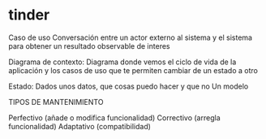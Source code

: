 # tinder

Caso de uso
Conversación entre un actor externo al sistema y el sistema para obtener un resultado observable de interes

Diagrama de contexto:
Diagrama donde vemos el ciclo de vida de la aplicación y los casos de uso que te permiten cambiar de un estado a otro

Estado:
Dados unos datos, que cosas puedo hacer y que no
Un modelo

TIPOS DE MANTENIMIENTO

Perfectivo (añade o modifica funcionalidad)
Correctivo (arregla funcionalidad)
Adaptativo (compatibilidad)

